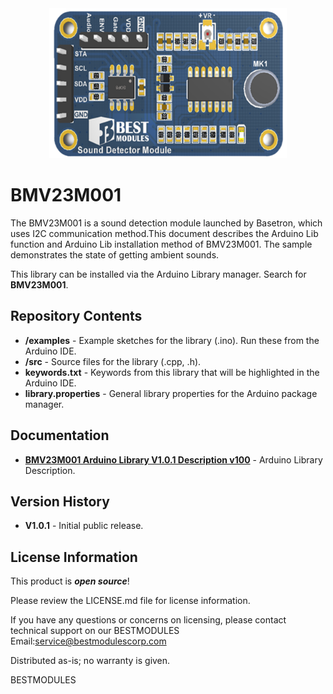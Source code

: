 <div align=center>
<img src="https://github.com/BestModules-Libraries/img/blob/main/BMV23M001_V1.0.png" width="380" height="240"> 
</div> 


BMV23M001
===========================================================

The BMV23M001 is a sound detection module launched by Basetron, which uses I2C communication method.This document describes the Arduino Lib function and Arduino Lib installation method of BMV23M001. The sample demonstrates the state of getting ambient sounds.


This library can be installed via the Arduino Library manager. Search for **BMV23M001**. 

Repository Contents
-------------------

* **/examples** - Example sketches for the library (.ino). Run these from the Arduino IDE. 
* **/src** - Source files for the library (.cpp, .h).
* **keywords.txt** - Keywords from this library that will be highlighted in the Arduino IDE. 
* **library.properties** - General library properties for the Arduino package manager. 

Documentation 
-------------------

* **[BMV23M001 Arduino Library V1.0.1 Description v100]( https://www.bestmodulescorp.com/bmv23m001.html#tab-product2 )** - Arduino Library Description.

Version History  
-------------------

* **V1.0.1** - Initial public release.

License Information
-------------------

This product is _**open source**_! 

Please review the LICENSE.md file for license information. 

If you have any questions or concerns on licensing, please contact technical support on our BESTMODULES Email:service@bestmodulescorp.com

Distributed as-is; no warranty is given.

BESTMODULES

